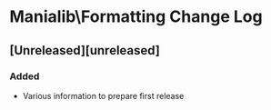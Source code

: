 # Manialib\Formatting Change Log

## [Unreleased][unreleased]
### Added
- Various information to prepare first release